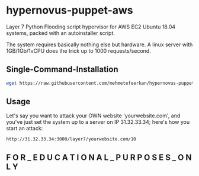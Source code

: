 # hypernovus-puppet-aws
Layer 7 Python Flooding script hypervisor for AWS EC2 Ubuntu 18.04 systems, packed with an autoinstaller script.

The system requires basically nothing else but hardware. A linux server with 1GB/1Gb/1vCPU does the trick up to 1000 requests/second.

<!-- USAGE EXAMPLES -->

## Single-Command-Installation
   ```sh
   wget https://raw.githubusercontent.com/mehmetefeerkan/hypernovus-puppet/main/initl7.sh; chmod +x initl7.sh; ./initl7.sh
   ```
## Usage

  Let's say you want to attack your OWN website 'yourwebsite.com', and you've just set the system up to a server on IP 31.32.33.34; here's how you start an attack:
  ```
  http://31.32.33.34:3000/layer7/yourwebsite.com/10
  ```

## F O R _ E D U C A T I O N A L _ P U R P O S E S _ O N L Y 
